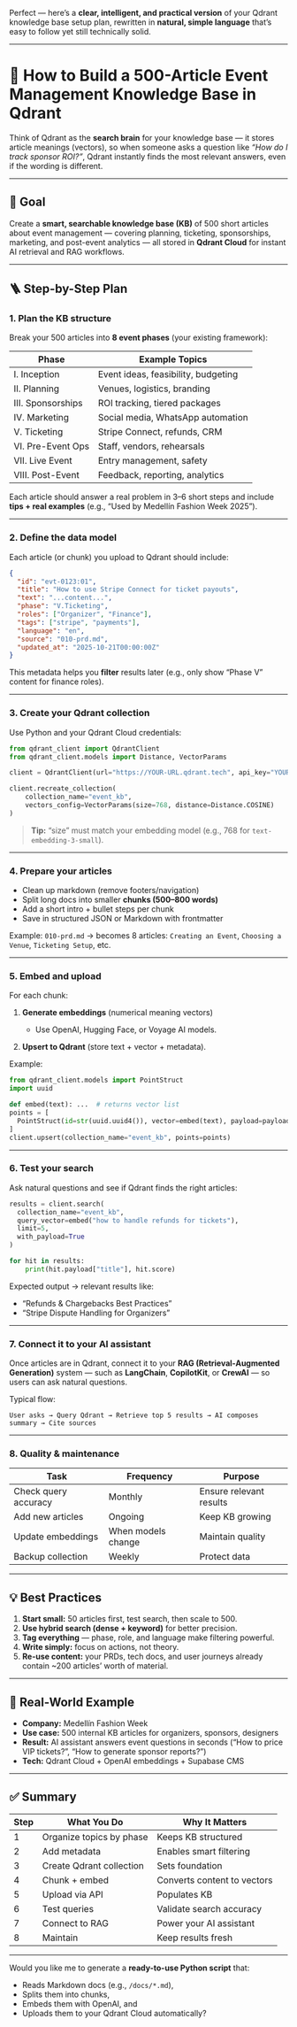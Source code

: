 Perfect — here’s a **clear, intelligent, and practical version** of your Qdrant knowledge base setup plan, rewritten in **natural, simple language** that’s easy to follow yet still technically solid.

---

# 🧠 How to Build a 500-Article Event Management Knowledge Base in Qdrant

Think of Qdrant as the **search brain** for your knowledge base — it stores article meanings (vectors), so when someone asks a question like *“How do I track sponsor ROI?”*, Qdrant instantly finds the most relevant answers, even if the wording is different.

---

## 🎯 Goal

Create a **smart, searchable knowledge base (KB)** of 500 short articles about event management — covering planning, ticketing, sponsorships, marketing, and post-event analytics — all stored in **Qdrant Cloud** for instant AI retrieval and RAG workflows.

---

## 🪜 Step-by-Step Plan

### **1. Plan the KB structure**

Break your 500 articles into **8 event phases** (your existing framework):

| Phase             | Example Topics                      |
| ----------------- | ----------------------------------- |
| I. Inception      | Event ideas, feasibility, budgeting |
| II. Planning      | Venues, logistics, branding         |
| III. Sponsorships | ROI tracking, tiered packages       |
| IV. Marketing     | Social media, WhatsApp automation   |
| V. Ticketing      | Stripe Connect, refunds, CRM        |
| VI. Pre-Event Ops | Staff, vendors, rehearsals          |
| VII. Live Event   | Entry management, safety            |
| VIII. Post-Event  | Feedback, reporting, analytics      |

Each article should answer a real problem in 3–6 short steps and include **tips + real examples** (e.g., “Used by Medellín Fashion Week 2025”).

---

### **2. Define the data model**

Each article (or chunk) you upload to Qdrant should include:

```json
{
  "id": "evt-0123:01",
  "title": "How to use Stripe Connect for ticket payouts",
  "text": "...content...",
  "phase": "V.Ticketing",
  "roles": ["Organizer", "Finance"],
  "tags": ["stripe", "payments"],
  "language": "en",
  "source": "010-prd.md",
  "updated_at": "2025-10-21T00:00:00Z"
}
```

This metadata helps you **filter** results later (e.g., only show “Phase V” content for finance roles).

---

### **3. Create your Qdrant collection**

Use Python and your Qdrant Cloud credentials:

```python
from qdrant_client import QdrantClient
from qdrant_client.models import Distance, VectorParams

client = QdrantClient(url="https://YOUR-URL.qdrant.tech", api_key="YOUR_API_KEY")

client.recreate_collection(
    collection_name="event_kb",
    vectors_config=VectorParams(size=768, distance=Distance.COSINE)
)
```

> **Tip:** “size” must match your embedding model (e.g., 768 for `text-embedding-3-small`).

---

### **4. Prepare your articles**

* Clean up markdown (remove footers/navigation)
* Split long docs into smaller **chunks (500–800 words)**
* Add a short intro + bullet steps per chunk
* Save in structured JSON or Markdown with frontmatter

Example:
`010-prd.md` → becomes 8 articles:
`Creating an Event`, `Choosing a Venue`, `Ticketing Setup`, etc.

---

### **5. Embed and upload**

For each chunk:

1. **Generate embeddings** (numerical meaning vectors)

   * Use OpenAI, Hugging Face, or Voyage AI models.
2. **Upsert to Qdrant** (store text + vector + metadata).

Example:

```python
from qdrant_client.models import PointStruct
import uuid

def embed(text): ...  # returns vector list
points = [
  PointStruct(id=str(uuid.uuid4()), vector=embed(text), payload=payload)
]
client.upsert(collection_name="event_kb", points=points)
```

---

### **6. Test your search**

Ask natural questions and see if Qdrant finds the right articles:

```python
results = client.search(
  collection_name="event_kb",
  query_vector=embed("how to handle refunds for tickets"),
  limit=5,
  with_payload=True
)

for hit in results:
    print(hit.payload["title"], hit.score)
```

Expected output → relevant results like:

* “Refunds & Chargebacks Best Practices”
* “Stripe Dispute Handling for Organizers”

---

### **7. Connect it to your AI assistant**

Once articles are in Qdrant, connect it to your **RAG (Retrieval-Augmented Generation)** system — such as **LangChain**, **CopilotKit**, or **CrewAI** — so users can ask natural questions.

Typical flow:

```
User asks → Query Qdrant → Retrieve top 5 results → AI composes summary → Cite sources
```

---

### **8. Quality & maintenance**

| Task                 | Frequency          | Purpose                 |
| -------------------- | ------------------ | ----------------------- |
| Check query accuracy | Monthly            | Ensure relevant results |
| Add new articles     | Ongoing            | Keep KB growing         |
| Update embeddings    | When models change | Maintain quality        |
| Backup collection    | Weekly             | Protect data            |

---

## 💡 Best Practices

1. **Start small:** 50 articles first, test search, then scale to 500.
2. **Use hybrid search (dense + keyword)** for better precision.
3. **Tag everything** — phase, role, and language make filtering powerful.
4. **Write simply:** focus on actions, not theory.
5. **Re-use content:** your PRDs, tech docs, and user journeys already contain ~200 articles’ worth of material.

---

## 🧩 Real-World Example

* **Company:** Medellín Fashion Week
* **Use case:** 500 internal KB articles for organizers, sponsors, designers
* **Result:** AI assistant answers event questions in seconds
  (“How to price VIP tickets?”, “How to generate sponsor reports?”)
* **Tech:** Qdrant Cloud + OpenAI embeddings + Supabase CMS

---

## ✅ Summary

| Step | What You Do              | Why It Matters              |
| ---- | ------------------------ | --------------------------- |
| 1    | Organize topics by phase | Keeps KB structured         |
| 2    | Add metadata             | Enables smart filtering     |
| 3    | Create Qdrant collection | Sets foundation             |
| 4    | Chunk + embed            | Converts content to vectors |
| 5    | Upload via API           | Populates KB                |
| 6    | Test queries             | Validate search accuracy    |
| 7    | Connect to RAG           | Power your AI assistant     |
| 8    | Maintain                 | Keep results fresh          |

---

Would you like me to generate a **ready-to-use Python script** that:

* Reads Markdown docs (e.g., `/docs/*.md`),
* Splits them into chunks,
* Embeds them with OpenAI, and
* Uploads them to your Qdrant Cloud automatically?
